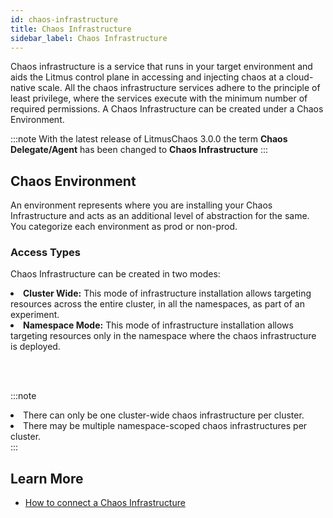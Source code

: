 ```yaml
---
id: chaos-infrastructure
title: Chaos Infrastructure
sidebar_label: Chaos Infrastructure
---
```


Chaos infrastructure is a service that runs in your target environment and aids the Litmus control plane in accessing and injecting chaos at a cloud-native scale. All the chaos infrastructure services adhere to the principle of least privilege, where the services execute with the minimum number of required permissions. A Chaos Infrastructure can be created under a Chaos Environment.

:::note
With the latest release of LitmusChaos 3.0.0 the term **Chaos Delegate/Agent** has been changed to **Chaos Infrastructure**
:::

## Chaos Environment

An environment represents where you are installing your Chaos Infrastructure and acts as an additional level of abstraction for the same. You categorize each environment as prod or non-prod.

### Access Types

Chaos Infrastructure can be created in two modes:

<li><b>Cluster Wide:</b> This mode of infrastructure installation allows targeting resources across the entire cluster, in all the namespaces, as part of an experiment.</li> 
<li><b>Namespace Mode:</b> This mode of infrastructure installation allows targeting resources only in the namespace where the chaos infrastructure is deployed.</li>

<br/><br/>

:::note

 <li>There can only be one cluster-wide chaos infrastructure per cluster.</li>
 <li>There may be multiple namespace-scoped chaos infrastructures per cluster.</li>
:::

## Learn More

- [How to connect a Chaos Infrastructure](../user-guides/chaos-infrastructure-installation.md)
